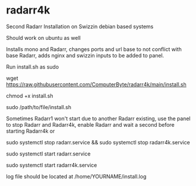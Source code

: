 # radarr4k
Second Radarr Installation on Swizzin debian based systems

Should work on ubuntu as well

Installs mono and Radarr, changes ports and url base to not conflict with base Radarr, adds nginx and swizzin inputs to be added to panel.

Run install.sh as sudo

wget https://raw.githubusercontent.com/ComputerByte/radarr4k/main/install.sh

chmod +x install.sh

sudo /path/to/file/install.sh

Sometimes Radarr1 won't start due to another Radarr existing, use the panel to stop Radarr and Radarr4k, enable Radarr and wait a second before starting Radarr4k or

sudo systemctl stop radarr.service && sudo systemctl stop radarr4k.service

sudo systemctl start radarr.service

sudo systemctl start radarr4k.service

log file should be located at /home/YOURNAME/install.log
